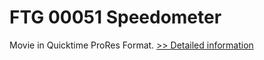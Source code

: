 # FTG 00051 Speedometer
Movie in Quicktime ProRes Format.
[>> Detailed information](https://secure.shareit.com/shareit/product.html?productid=300618433&affiliateid=200057808)